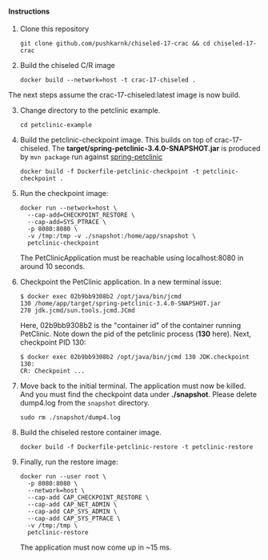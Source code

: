 #### Instructions

1. Clone this repository
   ```
   git clone github.com/pushkarnk/chiseled-17-crac && cd chiseled-17-crac
   ```

2. Build the chiseled C/R image
   ```
   docker build --network=host -t crac-17-chiseled .
   ```

The next steps assume the crac-17-chiseled:latest image is now build.

3. Change directory to the petclinic example.
   ```
   cd petclinic-example
   ```

4. Build the petclinic-checkpoint image. This builds on top of crac-17-chiseled.
   The **target/spring-petclinic-3.4.0-SNAPSHOT.jar** is produced by `mvn package` run against [spring-petclinic](https://github.com/spring-projects/spring-petclinic)
   ```
   docker build -f Dockerfile-petclinic-checkpoint -t petclinic-checkpoint .
   ```

5. Run the checkpoint image:
   ```
   docker run --network=host \
     --cap-add=CHECKPOINT_RESTORE \
     --cap-add=SYS_PTRACE \
     -p 8080:8080 \
     -v /tmp:/tmp -v ./snapshot:/home/app/snapshot \
     petclinic-checkpoint
   ```
   The PetClinicApplication must be reachable using localhost:8080 in around 10 seconds.

6. Checkpoint the PetClinic application. In a new terminal issue:
   ```
   $ docker exec 02b9bb9308b2 /opt/java/bin/jcmd
   130 /home/app/target/spring-petclinic-3.4.0-SNAPSHOT.jar
   270 jdk.jcmd/sun.tools.jcmd.JCmd
   ```
   Here, 02b9bb9308b2 is the "container id" of the container running PetClinic. Note down the pid of the petclinic process (**130** here).
   Next, checkpoint PID 130:
   ```
   $ docker exec 02b9bb9308b2 /opt/java/bin/jcmd 130 JDK.checkpoint
   130:
   CR: Checkpoint ...
   ```
7. Move back to the initial terminal. The application must now be killed. And you must find the checkpoint data under **./snapshot**.
   Please delete dump4.log from the `snapshot` directory.
   ```
   sudo rm ./snapshot/dump4.log
   ```

8. Build the chiseled restore container image.
   ```
   docker build -f Dockerfile-petclinic-restore -t petclinic-restore
   ```

9. Finally, run the restore image:
   ```
   docker run --user root \
     -p 8080:8080 \
     --network=host \
     --cap-add CAP_CHECKPOINT_RESTORE \
     --cap-add CAP_NET_ADMIN \
     --cap-add CAP_SYS_ADMIN \
     --cap-add CAP_SYS_PTRACE \
     -v /tmp:/tmp \
     petclinic-restore
   ```
   The application must now come up in ~15 ms.
